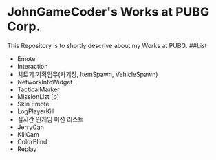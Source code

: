 # JohnGameCoder's Works at PUBG Corp.
This Repository is to shortly descrive about my Works at PUBG. 
##List
* Emote
* Interaction
* 치트기 기획업무(자기장, ItemSpawn, VehicleSpawn)
* NetworkInfoWidget
* TacticalMarker
* MissionList [p]
* Skin Emote
* LogPlayerKill
* 실시간 인게임 미션 리스트
* JerryCan
* KillCam
* ColorBlind
* Replay
